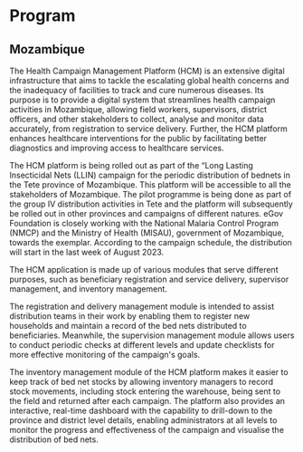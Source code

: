 # Program

## Mozambique&#x20;

The Health Campaign Management Platform (HCM) is an extensive digital infrastructure that aims to tackle the escalating global health concerns and the inadequacy of facilities to track and cure numerous diseases. Its purpose is to provide a digital system that streamlines health campaign activities in Mozambique, allowing field workers, supervisors, district officers, and other stakeholders to collect, analyse and monitor data accurately, from registration to service delivery. Further, the HCM platform enhances healthcare interventions for the public by facilitating better diagnostics and improving access to healthcare services.

The HCM platform is being rolled out as part of the “Long Lasting Insecticidal Nets (LLIN) campaign for the periodic distribution of bednets in the Tete province of Mozambique. This platform will be accessible to all the stakeholders of Mozambique. The pilot programme is being done as part of the group IV distribution activities in Tete and the platform will subsequently be rolled out in other provinces and campaigns of different natures. eGov Foundation is closely working with the National Malaria Control Program (NMCP) and the Ministry of Health (MISAU), government of Mozambique, towards the exemplar. According to the campaign schedule, the distribution will start in the last week of August 2023.

The HCM application is made up of various modules that serve different purposes, such as beneficiary registration and service delivery, supervisor management, and inventory management.&#x20;

The registration and delivery management module is intended to assist distribution teams in their work by enabling them to register new households and maintain a record of the bed nets distributed to beneficiaries. Meanwhile, the supervision management module allows users to conduct periodic checks at different levels and update checklists for more effective monitoring of the campaign's goals.

The inventory management module of the HCM platform makes it easier to keep track of bed net stocks by allowing inventory managers to record stock movements, including stock entering the warehouse, being sent to the field and returned after each campaign. The platform also provides an interactive, real-time dashboard with the capability to drill-down to the province and district level details, enabling administrators at all levels to monitor the progress and effectiveness of the campaign and visualise the distribution of bed nets.
